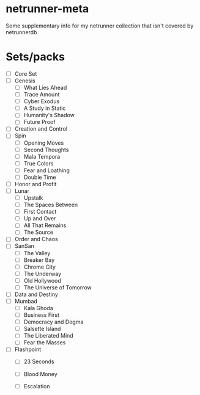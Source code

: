 # netrunner-meta
Some supplementary info for my netrunner collection that isn't covered by netrunnerdb

# Sets/packs
 - [ ] Core Set
 - [ ] Genesis
   - [ ] What Lies Ahead
   - [ ] Trace Amount
   - [ ] Cyber Exodus
   - [ ] A Study in Static
   - [ ] Humanity's Shadow
   - [ ] Future Proof
 - [ ] Creation and Control
 - [ ] Spin
   - [ ] Opening Moves
   - [ ] Second Thoughts
   - [ ] Mala Tempora
   - [ ] True Colors
   - [ ] Fear and Loathing
   - [ ] Double Time
 - [ ] Honor and Profit
 - [ ] Lunar
   - [ ] Upstalk
   - [ ] The Spaces Between
   - [ ] First Contact
   - [ ] Up and Over
   - [ ] All That Remains
   - [ ] The Source
 - [ ] Order and Chaos
 - [ ] SanSan
   - [ ] The Valley
   - [ ] Breaker Bay
   - [ ] Chrome City
   - [ ] The Underway
   - [ ] Old Hollywood
   - [ ] The Universe of Tomorrow
 - [ ] Data and Destiny
 - [ ] Mumbad
   - [ ] Kala Ghoda
   - [ ] Business First
   - [ ] Democracy and Dogma
   - [ ] Salsette Island
   - [ ] The Liberated Mind
   - [ ] Fear the Masses
 - [ ] Flashpoint
   - [ ] 23 Seconds
   - [ ] Blood Money
   - [ ] Escalation

